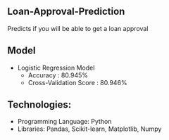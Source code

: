 ## Loan-Approval-Prediction
Predicts if you will be able to get a loan approval

## Model
- Logistic Regression Model 
    - Accuracy : 80.945%
    - Cross-Validation Score : 80.946%

## Technologies:
- Programming Language: Python
- Libraries: Pandas, Scikit-learn, Matplotlib, Numpy
